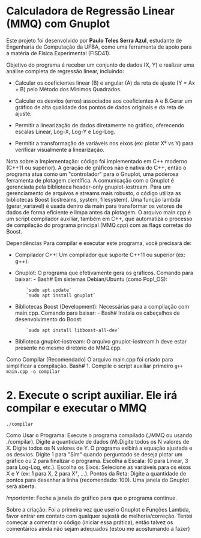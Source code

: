# Calculadora de Regressão Linear (MMQ) com Gnuplot

Este projeto foi desenvolvido por **Paulo Teles Serra Azul**, estudante de Engenharia de Computação da UFBA, como uma ferramenta de apoio para a matéria de Física Experimental (FISD41).

Objetivo do programa é receber um conjunto de dados (X, Y) e realizar uma análise completa de regressão linear, incluindo: 

 - Calcular os coeficientes linear (B) e angular (A) da reta de ajuste (Y = Ax + B) pelo Método dos Mínimos Quadrados.

 - Calcular os desvios (erros) associados aos coeficientes A e B.Gerar um gráfico de alta qualidade dos pontos de dados originais e da reta de ajuste.
 
 - Permitir a linearização de dados diretamente no gráfico, oferecendo escalas Linear, Log-X, Log-Y e Log-Log.
 
 - Permitir a transformação de variáveis nos eixos (ex: plotar X² vs Y) para verificar visualmente a linearização.
 
 Nota sobre a Implementação: código foi implementado em C++ moderno (C++11 ou superior). A geração de gráficos não é nativa do C++, então o programa atua como um "controlador" para o Gnuplot, uma poderosa ferramenta de plotagem científica. A comunicação com o Gnuplot é gerenciada pela biblioteca header-only gnuplot-iostream. Para um gerenciamento de arquivos e streams mais robusto, o código utiliza as bibliotecas Boost (iostreams, system, filesystem). Uma função lambda (gerar_variavel) é usada dentro da main para transformar os vetores de dados de forma eficiente e limpa antes da plotagem. O arquivo main.cpp é um script compilador auxiliar, também em C++, que automatiza o processo de compilação do programa principal (MMQ.cpp) com as flags corretas do Boost.
 
 Dependências Para compilar e executar este programa, você precisará de:
  - Compilador C++: Um compilador que suporte C++11 ou superior (ex: g++).
  - Gnuplot: O programa que efetivamente gera os gráficos. Comando para baixar:
        - Bash# Em sistemas Debian/Ubuntu (como Pop!_OS):

            `sudo apt update`
            `sudo apt install gnuplot`

  - Bibliotecas Boost (Development): Necessárias para a compilação com main.cpp. Comando para baixar:
        - Bash# Instala os cabeçalhos de desenvolvimento do Boost:

            `sudo apt install libboost-all-dev`

  - Biblioteca gnuplot-iostream: O arquivo gnuplot-iostream.h deve estar presente no mesmo diretório do MMQ.cpp.

Como Compilar (Recomendado) O arquivo main.cpp foi criado para simplificar a compilação.
    Bash# 1. Compile o script auxiliar primeiro
    `g++ main.cpp -o compilar`

# 2. Execute o script auxiliar. Ele irá compilar e executar o MMQ
`./compilar`

Como Usar o Programa: Execute o programa compilado (./MMQ ou usando ./compilar). Digite a quantidade de dados ($N$).Digite todos os N valores de X. Digite todos os N valores de Y. O programa exibirá a equação ajustada e os desvios. Digite 1 para "Sim" quando perguntado se deseja plotar um gráfico ou 2 para finalizar o programa. Escolha a Escala: (0 para Linear, 3 para Log-Log, etc.). Escolha os Eixos: Selecione as variáveis para os eixos X e Y (ex: 1 para X, 2 para X², ...). Pontos da Reta: Digite a quantidade de pontos para desenhar a linha (recomendado: 100). Uma janela do Gnuplot será aberta.

*Importante*: Feche a janela do gráfico para que o programa continue. 

Sobre a criação: Foi a primeira vez que usei o Gnuplot e Funções Lambda, favor entrar em contato com qualquer sujestã de melhoria/correção. Tentei começar a comentar o código (iniciar essa prática), então talvez os comentários ainda não sejam adequados (estou me acostumando a fazer)
